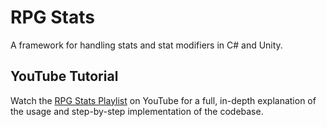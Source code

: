 # RPG Stats

A framework for handling stats and stat modifiers in C# and Unity.

## YouTube Tutorial

Watch the [RPG Stats Playlist](https://youtu.be/VU9FHXjkC8E&list=PLm7W8dbdflogpdc3pcVBiogA8hIjNnGHp) on YouTube for a full, in-depth explanation of the usage and step-by-step implementation of the codebase.